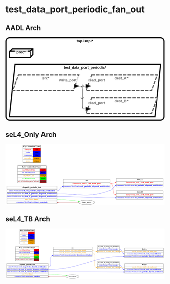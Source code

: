 # test_data_port_periodic_fan_out

## AADL Arch
  ![aadl](diagrams/aadl-arch.png)

## seL4_Only Arch
  ![SeL4_Only](diagrams/CAmkES-arch-SeL4_Only.png)

## seL4_TB Arch
  ![SeL4_TB](diagrams/CAmkES-arch-SeL4_TB.png)

